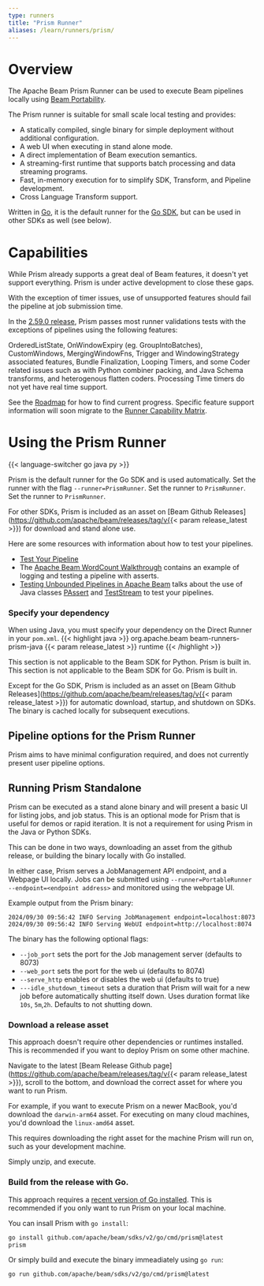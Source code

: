 ```yaml
---
type: runners
title: "Prism Runner"
aliases: /learn/runners/prism/
---
```

<!--
Licensed under the Apache License, Version 2.0 (the "License");
you may not use this file except in compliance with the License.
You may obtain a copy of the License at

http://www.apache.org/licenses/LICENSE-2.0

Unless required by applicable law or agreed to in writing, software
distributed under the License is distributed on an "AS IS" BASIS,
WITHOUT WARRANTIES OR CONDITIONS OF ANY KIND, either express or implied.
See the License for the specific language governing permissions and
limitations under the License.
-->

# Overview

The Apache Beam Prism Runner can be used to execute Beam pipelines locally using [Beam Portability](/roadmap/portability/).

The Prism runner is suitable for small scale local testing and provides:

* A statically compiled, single binary for simple deployment without additional configuration.
* A web UI when executing in stand alone mode.
* A direct implementation of Beam execution semantics.
* A streaming-first runtime that supports batch processing and data streaming programs.
* Fast, in-memory execution for to simplify SDK, Transform, and Pipeline development.
* Cross Language Transform support.

Written in [Go](https://go.dev), it is the default runner for the [Go SDK](/roadmap/go-sdk/), but can be used in other SDKs as well (see below).

# Capabilities

While Prism already supports a great deal of Beam features, it doesn't yet support everything.
Prism is under active development to close these gaps.

With the exception of timer issues, use of unsupported features should fail the pipeline at job submission time.

In the [2.59.0 release](/blog/beam-2.59.0/), Prism passes most runner validations tests with the exceptions of pipelines using the following features:

OrderedListState, OnWindowExpiry (eg. GroupIntoBatches), CustomWindows, MergingWindowFns, Trigger and WindowingStrategy associated features, Bundle Finalization, Looping Timers, and some Coder related issues such as with Python combiner packing, and Java Schema transforms, and heterogenous flatten coders.
Processing Time timers do not yet have real time support.


See the [Roadmap](/roadmap/prism-runner/) for how to find current progress.
Specific feature support information will soon migrate to the [Runner Capability Matrix](/documentation/runners/capability-matrix/).

# Using the Prism Runner

{{< language-switcher go java py >}}

<span class="language-go">Prism is the default runner for the Go SDK and is used automatically. Set the runner with the flag `--runner=PrismRunner`. </span>
<span class="language-java">Set the runner to `PrismRunner`. </span>
<span class="language-py">Set the runner to `PrismRunner`. </span>

For other SDKs, Prism is included as an asset on [Beam Github Releases](https://github.com/apache/beam/releases/tag/v{{< param release_latest >}}) for download and stand alone use.

Here are some resources with information about how to test your pipelines.
<ul>
  <li><a href="/documentation/pipelines/test-your-pipeline/">Test Your Pipeline</a></li>
  <li>The <a href="/get-started/wordcount-example/#testing-your-pipeline-with-asserts">Apache Beam WordCount Walkthrough</a> contains an example of logging and testing a pipeline with asserts.
  <!-- Java specific links -->
  <li class="language-java"><a href="/blog/2016/10/20/test-stream.html">Testing Unbounded Pipelines in Apache Beam</a> talks about the use of Java classes <a href="https://beam.apache.org/releases/javadoc/{{< param release_latest >}}/index.html?org/apache/beam/sdk/testing/PAssert.html">PAssert</a> and <a href="https://beam.apache.org/releases/javadoc/{{< param release_latest >}}/index.html?org/apache/beam/sdk/testing/TestStream.html">TestStream</a> to test your pipelines.</li>
</ul>

### Specify your dependency

<span class="language-java">When using Java, you must specify your dependency on the Direct Runner in your `pom.xml`.</span>
{{< highlight java >}}
<dependency>
   <groupId>org.apache.beam</groupId>
   <artifactId>beam-runners-prism-java</artifactId>
   <version>{{< param release_latest >}}</version>
   <scope>runtime</scope>
</dependency>
{{< /highlight >}}

<span class="language-py">This section is not applicable to the Beam SDK for Python. Prism is built in.</span>
<span class="language-go">This section is not applicable to the Beam SDK for Go. Prism is built in.</span>

Except for the Go SDK, Prism is included as an asset on [Beam Github Releases](https://github.com/apache/beam/releases/tag/v{{< param release_latest >}}) for automatic download, startup, and shutdown on SDKs.
The binary is cached locally for subsequent executions.

## Pipeline options for the Prism Runner

Prism aims to have minimal configuration required, and does not currently present user pipeline options.

## Running Prism Standalone

Prism can be executed as a stand alone binary and will present a basic UI for listing jobs, and job status.
This is an optional mode for Prism that is useful for demos or rapid iteration.
It is not a requirement for using Prism in the Java or Python SDKs.

This can be done in two ways, downloading an asset from the github release, or building the binary locally with Go installed.

In either case, Prism serves a JobManagement API endpoint, and a Webpage UI locally.
Jobs can be submitted using `--runner=PortableRunner --endpoint=<endpoint address>` and monitored using the webpage UI.

Example output from the Prism binary:

```
2024/09/30 09:56:42 INFO Serving JobManagement endpoint=localhost:8073
2024/09/30 09:56:42 INFO Serving WebUI endpoint=http://localhost:8074
```

The binary has the following optional flags:

* `--job_port` sets the port for the Job management server (defaults to 8073)
* `--web_port` sets the port for the web ui (defaults to 8074)
* `--serve_http` enables or disables the web ui (defaults to true)
* `---idle_shutdown_timeout` sets a duration that Prism will wait for a new job before automatically shutting itself down. Uses duration format like `10s`, `5m`,`2h`. Defaults to not shutting down.

### Download a release asset

This approach doesn't require other dependencies or runtimes installed.
This is recommended if you want to deploy Prism on some other machine.

Navigate to the latest [Beam Release Github page](https://github.com/apache/beam/releases/tag/v{{< param release_latest >}}), scroll to the bottom, and download the correct asset for where you want to run Prism.

For example, if you want to execute Prism on a newer MacBook, you'd download the `darwin-arm64` asset. For executing on many cloud machines, you'd download the `linux-amd64` asset.

This
requires downloading the right asset for the machine Prism will run on, such as your development
machine.

Simply unzip, and execute.

### Build from the release with Go.

This approach requires a [recent version of Go installed](https://go.dev/dl/).
This is recommended if you only want to run Prism on your local machine.

You can insall Prism with `go install`:

```sh
go install github.com/apache/beam/sdks/v2/go/cmd/prism@latest
prism
```

Or simply build and execute the binary immeadiately using `go run`:

```sh
go run github.com/apache/beam/sdks/v2/go/cmd/prism@latest
```
